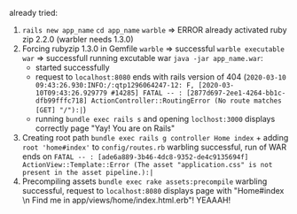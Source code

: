 already tried:
1) `rails new app_name`
   `cd app_name`
   `warble`     => ERROR already activated ruby zip 2.2.0 (warbler needs 1.3.0)
2) Forcing rubyzip 1.3.0 in Gemfile
   `warble`     =>  successful
   `warble executable war`     =>  successfull
   running excutable war `java -jar app_name.war`:
    - started successfully
    - request to `localhost:8080` ends with rails version of 404
    (`2020-03-10 09:43:26.930:INFO:/:qtp1296064247-12: F, [2020-03-10T09:43:26.929779 #14285] FATAL -- : [2877d697-2ee1-4264-bb1c-dfb99fffc718] ActionController::RoutingError (No route matches [GET] "/"):|`)
    - running `bundle exec rails s` and opening `loclhost:3000` displays correctly page "Yay! You are on Rails"
3) Creating root path
     `bundle exec rails g controller Home index` + adding `root 'home#index'` to `config/routes.rb`
     warbling successful, run of WAR ends on `FATAL -- : [ade6a889-3b46-4dc8-9352-de4c9135694f] ActionView::Template::Error (The asset "application.css" is not present in the asset pipeline.):|`
4) Precompiling assets
    `bundle exec rake assets:precompile`
    warbling successful, request to `localhost:8080` displays page with "Home#index \n Find me in app/views/home/index.html.erb"!
    YEAAAH!

